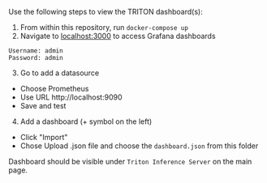 Use the following steps to view the TRITON dashboard(s):

1. From within this repository, run `docker-compose up`
2. Navigate to [localhost:3000](http://localhost:3000) to access Grafana dashboards
```
Username: admin
Password: admin
```
3. Go to add a datasource
* Choose Prometheus 
* Use URL http://localhost:9090
* Save and test

4. Add a dashboard (+ symbol on the left)
* Click "Import"
* Chose Upload .json file and choose the `dashboard.json` from this folder

Dashboard should be visible under `Triton Inference Server` on the main page.